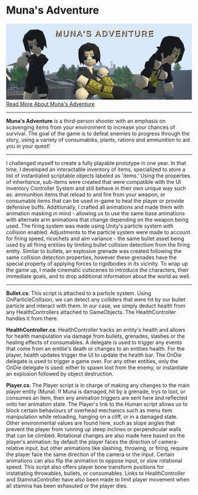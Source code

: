 # Muna's Adventure
![screenshot](screenshot.png)
[Read More About Muna's Adventure](https://portfolium.com/entry/munas-adventure)


_______________________________________

**Muna's Adventure** is a third-person shooter with an emphasis on scavenging items from your environment to increase your chances of survival. The goal of the game is to defeat enemies to progress through the story, using a variety of consumables, plants, rations and ammunition to aid you in your quest!

_______________________________________

I challenged myself to create a fully playable prototype in one year. In that time, I developed an interactable inventory of items, specialized to store a list of instantiated scriptable objects labeled as 'items.' Using the properties of inheritance, sub-items were created that were compatible with the UI Inventory Controller System and still behave in their own unique way such as: ammunition items that reload to and fire from your weapon, or consumable items that can be used in-game to heal the player or provide defensive buffs. Additionally, I crafted all animations and made them with animation masking in mind - allowing us to use the same base animations with alternate arm animations that change depending on the weapon being used. The firing system was made using Unity's particle system with collision enabled. Adjustments to the particle system were made to account for firing speed, ricochets and aim variance - the same bullet asset being used by all firing entities by limiting bullet collision detectiom from the firing entity. Similar to bullets, an explosive grenade was created following the same collision detection properties, however these grenades have the special property of applying forces to rigidbodies in its vicinity. To wrap up the game up, I made cinematic cutscenes to introduce the characters, their immediate goals, and to drop additional information about the world as well.

_______________________________________

**Bullet.cs**: This script is attached to a particle system. Using OnParticleCollision, we can detect any colliders that were hit by our bullet particle and interact with them. In our case, we simply deduct health from any HealthControllers attached to GameObjects. The HealthController handles it from there.

**HealthController.cs**: HealthController tracks an entity's health and allows for health manipulation via damage from bullets, grenades, slashes or the healing effects of consumables. A delegate is used to trigger any events that come from an entitie's death or changes to an entities health. For the player, health updates trigger the UI to update the health bar. The OnDie delegate is used to trigger a game over. For any other entities, only the OnDie delegate is used: either to spawn loot from the enemy, or instantiate an explosion followed by object destruction.

**Player.cs**: The Player script is in charge of making any changes to the main player entity (Muna). If Muna is damaged, hit by a grenade, trys to loot, or consumes an item, then any animation triggers are sent here and reflected onto her animation state. The Player's link to the Human script allows us to block certain behaviours of overhead mechanics such as menu item manipulation while reloading, hanging on a cliff, or in a damaged state. Other environmental values are found here, such as slope angles that prevent the player from running up steep inclines or perpendicular walls that can be climbed. Rotational changes are also made here based on the player's animation: by default the player faces the direction of camera-relative input, but other animations like slashing, throwing, or firing, require the player face the same direction of the camera or the input. Certain animations can also flip the animation to oppose input, or slow rotational speed. This script also offers player bone transform positions for instatiating throwables, bullets, or consumables. Links to HealthController and StaminaController have also been made to limit player movement when all stamina has been exhasuted or the player dies.
